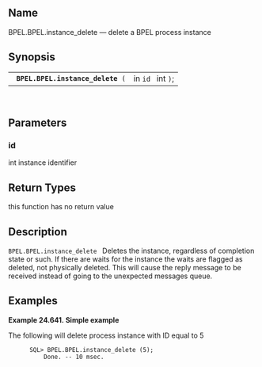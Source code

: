 <div>

<div>

</div>

<div>

## Name

BPEL.BPEL.instance_delete — delete a BPEL process instance

</div>

<div>

## Synopsis

<div>

|                                        |                   |
|----------------------------------------|-------------------|
| ` `**`BPEL.BPEL.instance_delete`**` (` | in `id ` int `)`; |

<div>

 

</div>

</div>

</div>

<div>

## Parameters

<div>

### id

<span class="type">int </span> instance identifier

</div>

</div>

<div>

## Return Types

this function has no return value

</div>

<div>

## Description

`BPEL.BPEL.instance_delete ` Deletes the instance, regardless of
completion state or such. If there are waits for the instance the waits
are flagged as deleted, not physically deleted. This will cause the
reply message to be received instead of going to the unexpected messages
queue.

</div>

<div>

## Examples

<div>

**Example 24.641. Simple example**

<div>

The following will delete process instance with ID equal to 5

``` screen
      SQL> BPEL.BPEL.instance_delete (5);
          Done. -- 10 msec.
      
```

</div>

</div>

  

</div>

</div>
